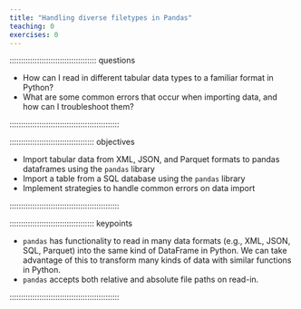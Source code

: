 ```yaml
---
title: "Handling diverse filetypes in Pandas"
teaching: 0
exercises: 0
---
```


:::::::::::::::::::::::::::::::::::::: questions 

- How can I read in different tabular data types to a familiar format in Python?
- What are some common errors that occur when importing data, and how can I troubleshoot them?

::::::::::::::::::::::::::::::::::::::::::::::::

::::::::::::::::::::::::::::::::::::: objectives

- Import tabular data from XML, JSON, and Parquet formats to pandas dataframes using the `pandas` library
- Import a table from a SQL database using the `pandas` library
- Implement strategies to handle common errors on data import

::::::::::::::::::::::::::::::::::::::::::::::::


::::::::::::::::::::::::::::::::::::: keypoints 

- `pandas` has functionality to read in many data formats (e.g., XML, JSON, SQL,
Parquet) into the same kind of DataFrame in Python. We can take advantage of this to
transform many kinds of data with similar functions in Python.
- `pandas` accepts both relative and absolute file paths on read-in.

::::::::::::::::::::::::::::::::::::::::::::::::

